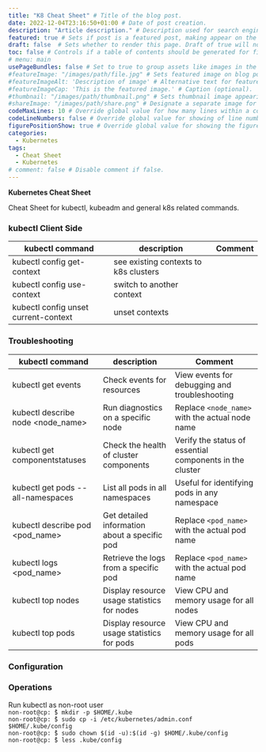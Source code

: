 ```yaml
---
title: "K8 Cheat Sheet" # Title of the blog post.
date: 2022-12-04T23:16:50+01:00 # Date of post creation.
description: "Article description." # Description used for search engine.
featured: true # Sets if post is a featured post, making appear on the home page side bar.
draft: false  # Sets whether to render this page. Draft of true will not be rendered.
toc: false # Controls if a table of contents should be generated for first-level links automatically.
# menu: main
usePageBundles: false # Set to true to group assets like images in the same folder as this post.
#featureImage: "/images/path/file.jpg" # Sets featured image on blog post.
#featureImageAlt: 'Description of image' # Alternative text for featured image.
#featureImageCap: 'This is the featured image.' # Caption (optional).
#thumbnail: "/images/path/thumbnail.png" # Sets thumbnail image appearing inside card on homepage.
#shareImage: "/images/path/share.png" # Designate a separate image for social media sharing.
codeMaxLines: 10 # Override global value for how many lines within a code block before auto-collapsing.
codeLineNumbers: false # Override global value for showing of line numbers within code block.
figurePositionShow: true # Override global value for showing the figure label.
categories:
  - Kubernetes
tags:
  - Cheat Sheet
  - Kubernetes
# comment: false # Disable comment if false.
---
```


**Kubernetes Cheat Sheet**

Cheat Sheet for kubectl, kubeadm and general k8s related commands.

### kubectl Client Side
|  kubectl command	 |  description | Comment  |  
|---|---|---|
| kubectl config get-context  |  see existing contexts to k8s clusters
| kubectl config use-context <xy> | switch to another context
| kubectl config unset current-context | unset contexts

	
	
	

### Troubleshooting

| kubectl command | description | Comment |
| --- | --- | --- |
| kubectl get events | Check events for resources | View events for debugging and troubleshooting |
| kubectl describe node <node_name> | Run diagnostics on a specific node | Replace `<node_name>` with the actual node name |
| kubectl get componentstatuses | Check the health of cluster components | Verify the status of essential components in the cluster |
| kubectl get pods --all-namespaces | List all pods in all namespaces | Useful for identifying pods in any namespace |
| kubectl describe pod <pod_name> | Get detailed information about a specific pod | Replace `<pod_name>` with the actual pod name |
| kubectl logs <pod_name> | Retrieve the logs from a specific pod | Replace `<pod_name>` with the actual pod name |
| kubectl top nodes | Display resource usage statistics for nodes | View CPU and memory usage for all nodes |
| kubectl top pods | Display resource usage statistics for pods | View CPU and memory usage for all pods |

### Configuration

### Operations

 Run kubectl as non-root user \
`non-root@cp: ̃$ mkdir -p $HOME/.kube` \
 `non-root@cp: ̃$ sudo cp -i /etc/kubernetes/admin.conf $HOME/.kube/config` \
 `non-root@cp: ̃$ sudo chown $(id -u):$(id -g) $HOME/.kube/config` \
 `non-root@cp: ̃$ less .kube/config` 